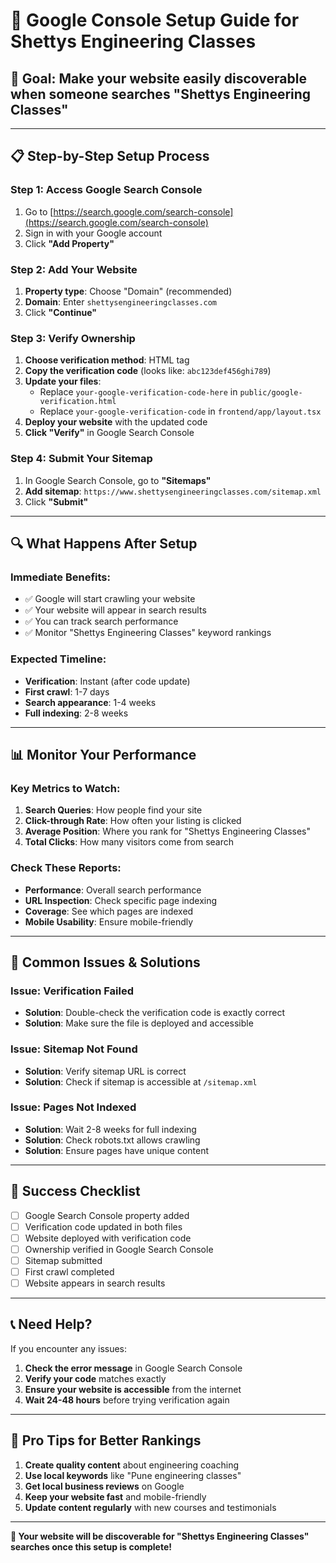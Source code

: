 # 🚀 Google Console Setup Guide for Shettys Engineering Classes

## 🎯 **Goal: Make your website easily discoverable when someone searches "Shettys Engineering Classes"**

---

## 📋 **Step-by-Step Setup Process**

### **Step 1: Access Google Search Console**
1. Go to [https://search.google.com/search-console](https://search.google.com/search-console)
2. Sign in with your Google account
3. Click **"Add Property"**

### **Step 2: Add Your Website**
1. **Property type**: Choose "Domain" (recommended)
2. **Domain**: Enter `shettysengineeringclasses.com`
3. Click **"Continue"**

### **Step 3: Verify Ownership**
1. **Choose verification method**: HTML tag
2. **Copy the verification code** (looks like: `abc123def456ghi789`)
3. **Update your files**:
   - Replace `your-google-verification-code-here` in `public/google-verification.html`
   - Replace `your-google-verification-code` in `frontend/app/layout.tsx`
4. **Deploy your website** with the updated code
5. **Click "Verify"** in Google Search Console

### **Step 4: Submit Your Sitemap**
1. In Google Search Console, go to **"Sitemaps"**
2. **Add sitemap**: `https://www.shettysengineeringclasses.com/sitemap.xml`
3. Click **"Submit"**

---

## 🔍 **What Happens After Setup**

### **Immediate Benefits:**
- ✅ Google will start crawling your website
- ✅ Your website will appear in search results
- ✅ You can track search performance
- ✅ Monitor "Shettys Engineering Classes" keyword rankings

### **Expected Timeline:**
- **Verification**: Instant (after code update)
- **First crawl**: 1-7 days
- **Search appearance**: 1-4 weeks
- **Full indexing**: 2-8 weeks

---

## 📊 **Monitor Your Performance**

### **Key Metrics to Watch:**
1. **Search Queries**: How people find your site
2. **Click-through Rate**: How often your listing is clicked
3. **Average Position**: Where you rank for "Shettys Engineering Classes"
4. **Total Clicks**: How many visitors come from search

### **Check These Reports:**
- **Performance**: Overall search performance
- **URL Inspection**: Check specific page indexing
- **Coverage**: See which pages are indexed
- **Mobile Usability**: Ensure mobile-friendly

---

## 🚨 **Common Issues & Solutions**

### **Issue: Verification Failed**
- **Solution**: Double-check the verification code is exactly correct
- **Solution**: Make sure the file is deployed and accessible

### **Issue: Sitemap Not Found**
- **Solution**: Verify sitemap URL is correct
- **Solution**: Check if sitemap is accessible at `/sitemap.xml`

### **Issue: Pages Not Indexed**
- **Solution**: Wait 2-8 weeks for full indexing
- **Solution**: Check robots.txt allows crawling
- **Solution**: Ensure pages have unique content

---

## 🎉 **Success Checklist**

- [ ] Google Search Console property added
- [ ] Verification code updated in both files
- [ ] Website deployed with verification code
- [ ] Ownership verified in Google Search Console
- [ ] Sitemap submitted
- [ ] First crawl completed
- [ ] Website appears in search results

---

## 📞 **Need Help?**

If you encounter any issues:
1. **Check the error message** in Google Search Console
2. **Verify your code** matches exactly
3. **Ensure your website is accessible** from the internet
4. **Wait 24-48 hours** before trying verification again

---

## 🌟 **Pro Tips for Better Rankings**

1. **Create quality content** about engineering coaching
2. **Use local keywords** like "Pune engineering classes"
3. **Get local business reviews** on Google
4. **Keep your website fast** and mobile-friendly
5. **Update content regularly** with new courses and testimonials

---

**🎯 Your website will be discoverable for "Shettys Engineering Classes" searches once this setup is complete!**
